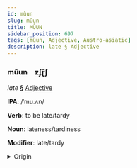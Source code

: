 ```yaml
---
id: mûun
slug: mûun
title: MÛUN
sidebar_position: 697
tags: [mûun, Adjective, Austro-asiatic]
description: late § Adjective
---
```


### mûun&emsp;<span kind="abugida">ƶʄɽ̃ʃ</span>

*late* **§** [Adjective](../../tags/Adjective)

**IPA**: /ˈmu.ʌn/

**Verb**: to be late/tardy

**Noun**: lateness/tardiness

**Modifier**: late/tardy

<details>
    <summary>Origin</summary>
    Vietnamese muộn [muəŋ˨˩˨]<br/>
    <em>Austro-asiatic Language Family</em>
</details>